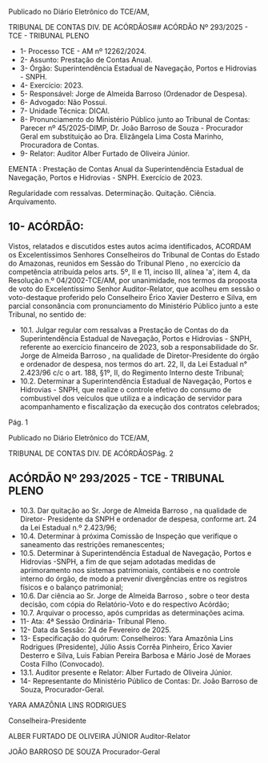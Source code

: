 Publicado  no  Diário  Eletrônico do TCE/AM,

TRIBUNAL DE CONTAS DIV. DE ACÓRDÃOS## ACÓRDÃO Nº 293/2025 - TCE - TRIBUNAL PLENO

- 1- Processo TCE - AM nº 12262/2024.
- 2- Assunto: Prestação de Contas Anual.
- 3- Órgão: Superintendência Estadual de Navegação, Portos e Hidrovias - SNPH.
- 4- Exercício: 2023.
- 5- Responsável: Jorge de Almeida Barroso (Ordenador de Despesa).
- 6- Advogado: Não Possui.
- 7- Unidade Técnica: DICAI.
- 8- Pronunciamento  do  Ministério  Público  junto  ao  Tribunal  de  Contas: Parecer  nº 45/2025-DIMP, Dr. João Barroso de Souza - Procurador Geral em substituição ao Dra. Elizângela Lima Costa Marinho, Procuradora de Contas.
- 9- Relator: Auditor Alber Furtado de Oliveira Júnior.

EMENTA : Prestação de Contas Anual da Superintendência Estadual de Navegação, Portos e Hidrovias - SNPH. Exercício de 2023.

Regularidade com ressalvas. Determinação. Quitação. Ciência. Arquivamento.

## 10-  ACÓRDÃO:

Vistos, relatados e discutidos estes autos acima identificados, ACORDAM os Excelentíssimos Senhores Conselheiros do Tribunal de Contas do Estado do Amazonas, reunidos em Sessão do Tribunal Pleno , no exercício da competência atribuída pelos arts. 5º, II e  11,  inciso  III, alínea  'a',  item  4,  da  Resolução  n.º  04/2002-TCE/AM, por unanimidade, nos termos da proposta de voto do Excelentíssimo Senhor Auditor-Relator, que acolheu em sessão o voto-destaque proferido pelo Conselheiro Érico Xavier Desterro e Silva, em parcial consonância com pronunciamento do Ministério Público junto a este Tribunal, no sentido de:

- 10.1. Julgar regular com  ressalvas a Prestação de Contas do da Superintendência Estadual de Navegação, Portos e Hidrovias - SNPH, referente ao exercício financeiro de 2023, sob a responsabilidade do Sr. Jorge  de  Almeida  Barroso ,  na  qualidade  de  Diretor-Presidente  do órgão  e  ordenador  de  despesa,  nos  termos  do  art.  22,  II,  da  Lei Estadual n° 2.423/96 c/c o art. 188, §1º, II, do Regimento Interno deste Tribunal;
- 10.2. Determinar a  Superintendência  Estadual  de  Navegação,  Portos  e Hidrovias  -  SNPH, que realize  o  controle  efetivo  do  consumo  de combustível  dos  veículos  que  utiliza  e  a  indicação  de  servidor  para acompanhamento e fiscalização da execução dos contratos celebrados;

Pág. 1

Publicado  no  Diário  Eletrônico do TCE/AM,

TRIBUNAL DE CONTAS DIV. DE ACÓRDÃOSPág. 2

## ACÓRDÃO Nº 293/2025 - TCE - TRIBUNAL PLENO

- 10.3. Dar  quitação ao Sr.  Jorge  de  Almeida  Barroso ,  na  qualidade  de Diretor- Presidente da SNPH e ordenador de despesa, conforme art. 24 da Lei Estadual n.º 2.423/96;
- 10.4. Determinar à próxima Comissão de Inspeção que verifique o saneamento das restrições remanescentes;
- 10.5. Determinar à  Superintendência  Estadual  de  Navegação,  Portos  e Hidrovias -SNPH,  a fim de que sejam adotadas medidas de aprimoramento  nos  sistemas  patrimoniais,  contábeis  e  no  controle interno  do  órgão,  de  modo  a  prevenir  divergências  entre  os  registros físicos e o balanço patrimonial;
- 10.6. Dar  ciência ao Sr.  Jorge  de  Almeida  Barroso ,  sobre  o  teor  desta decisão, com cópia do Relatório-Voto e do respectivo Acórdão;
- 10.7. Arquivar o processo, após cumpridas as determinações acima.
- 11-  Ata: 4ª Sessão Ordinária- Tribunal Pleno.
- 12-  Data da Sessão: 24 de Fevereiro de 2025.
- 13-  Especificação do quórum: Conselheiros: Yara Amazônia Lins Rodrigues (Presidente),  Júlio  Assis  Corrêa  Pinheiro,  Érico  Xavier  Desterro  e  Silva,  Luis  Fabian Pereira Barbosa e Mário José de Moraes Costa Filho (Convocado).
- 13.1. Auditor presente e Relator: Alber Furtado de Oliveira Júnior.
- 14-  Representante  do  Ministério  Público  de  Contas: Dr.  João  Barroso  de  Souza, Procurador-Geral.

YARA AMAZÔNIA LINS RODRIGUES

Conselheira-Presidente

ALBER FURTADO DE OLIVEIRA JÚNIOR Auditor-Relator

JOÃO BARROSO DE SOUZA Procurador-Geral